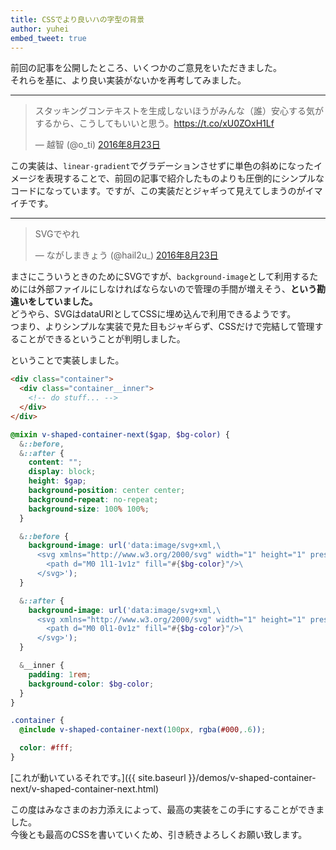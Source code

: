 ```yaml
---
title: CSSでより良いハの字型の背景
author: yuhei
embed_tweet: true
---
```


前回の記事を公開したところ、いくつかのご意見をいただきました。  
それらを基に、より良い実装がないかを再考してみました。

<!-- more -->

---

<blockquote class="twitter-tweet" data-lang="ja"><p lang="ja" dir="ltr">スタッキングコンテキストを生成しないほうがみんな（誰）安心する気がするから、こうしてもいいと思う。<a href="https://t.co/xU0ZOxH1Lf">https://t.co/xU0ZOxH1Lf</a></p>&mdash; 越智 (@o_ti) <a href="https://twitter.com/o_ti/status/768036161671483392">2016年8月23日</a></blockquote>

この実装は、`linear-gradient`でグラデーションさせずに単色の斜めになったイメージを表現することで、前回の記事で紹介したものよりも圧倒的にシンプルなコードになっています。ですが、この実装だとジャギって見えてしまうのがイマイチです。

---

<blockquote class="twitter-tweet" data-lang="ja"><p lang="ja" dir="ltr">SVGでやれ</p>&mdash; ながしまきょう (@hail2u_) <a href="https://twitter.com/hail2u_/status/768036499992350720">2016年8月23日</a></blockquote>

まさにこういうときのためにSVGですが、`background-image`として利用するためには外部ファイルにしなければならないので管理の手間が増えそう、**という勘違いをしていました。**  
どうやら、SVGはdataURIとしてCSSに埋め込んで利用できるようです。  
つまり、よりシンプルな実装で見た目もジャギらず、CSSだけで完結して管理することができるということが判明しました。

ということで実装しました。

```html
<div class="container">
  <div class="container__inner">
    <!-- do stuff... -->
  </div>
</div>
```

```scss
@mixin v-shaped-container-next($gap, $bg-color) {
  &::before,
  &::after {
    content: "";
    display: block;
    height: $gap;
    background-position: center center;
    background-repeat: no-repeat;
    background-size: 100% 100%;
  }

  &::before {
    background-image: url('data:image/svg+xml,\
      <svg xmlns="http://www.w3.org/2000/svg" width="1" height="1" preserveAspectRatio="none">\
        <path d="M0 1l1-1v1z" fill="#{$bg-color}"/>\
      </svg>');
  }

  &::after {
    background-image: url('data:image/svg+xml,\
      <svg xmlns="http://www.w3.org/2000/svg" width="1" height="1" preserveAspectRatio="none">\
        <path d="M0 0l1-0v1z" fill="#{$bg-color}"/>\
      </svg>');
  }

  &__inner {
    padding: 1rem;
    background-color: $bg-color;
  }
}

.container {
  @include v-shaped-container-next(100px, rgba(#000,.6));

  color: #fff;
}
```

[これが動いているそれです。]({{ site.baseurl }}/demos/v-shaped-container-next/v-shaped-container-next.html)

この度はみなさまのお力添えによって、最高の実装をこの手にすることができました。  
今後とも最高のCSSを書いていくため、引き続きよろしくお願い致します。

